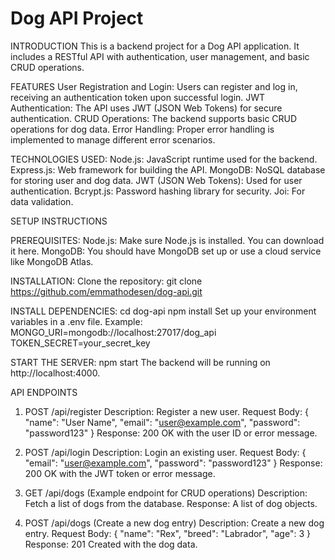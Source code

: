 # Dog API Project

INTRODUCTION
This is a backend project for a Dog API application. It includes a RESTful API with authentication, user management, and basic CRUD operations.


FEATURES
User Registration and Login: Users can register and log in, receiving an authentication token upon successful login.
JWT Authentication: The API uses JWT (JSON Web Tokens) for secure authentication.
CRUD Operations: The backend supports basic CRUD operations for dog data.
Error Handling: Proper error handling is implemented to manage different error scenarios.


TECHNOLOGIES USED:
Node.js: JavaScript runtime used for the backend.
Express.js: Web framework for building the API.
MongoDB: NoSQL database for storing user and dog data.
JWT (JSON Web Tokens): Used for user authentication.
Bcrypt.js: Password hashing library for security.
Joi: For data validation.



SETUP INSTRUCTIONS


PREREQUISITES:
Node.js: Make sure Node.js is installed. You can download it here.
MongoDB: You should have MongoDB set up or use a cloud service like MongoDB Atlas.


INSTALLATION:
Clone the repository:
git clone https://github.com/emmathodesen/dog-api.git


INSTALL DEPENDENCIES:
cd dog-api
npm install
Set up your environment variables in a .env file. 
Example:
MONGO_URI=mongodb://localhost:27017/dog_api
TOKEN_SECRET=your_secret_key


START THE SERVER:
npm start
The backend will be running on http://localhost:4000.



API ENDPOINTS

1. POST /api/register
Description: Register a new user.
Request Body: { "name": "User Name", "email": "user@example.com", "password": "password123" }
Response: 200 OK with the user ID or error message.

2. POST /api/login
Description: Login an existing user.
Request Body: { "email": "user@example.com", "password": "password123" }
Response: 200 OK with the JWT token or error message.

3. GET /api/dogs (Example endpoint for CRUD operations)
Description: Fetch a list of dogs from the database.
Response: A list of dog objects.

4. POST /api/dogs (Create a new dog entry)
Description: Create a new dog entry.
Request Body: { "name": "Rex", "breed": "Labrador", "age": 3 }
Response: 201 Created with the dog data.


